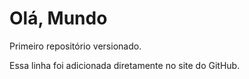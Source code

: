 # Olá, Mundo
 Primeiro repositório versionado.
 
Essa linha foi adicionada diretamente no site do GitHub.
